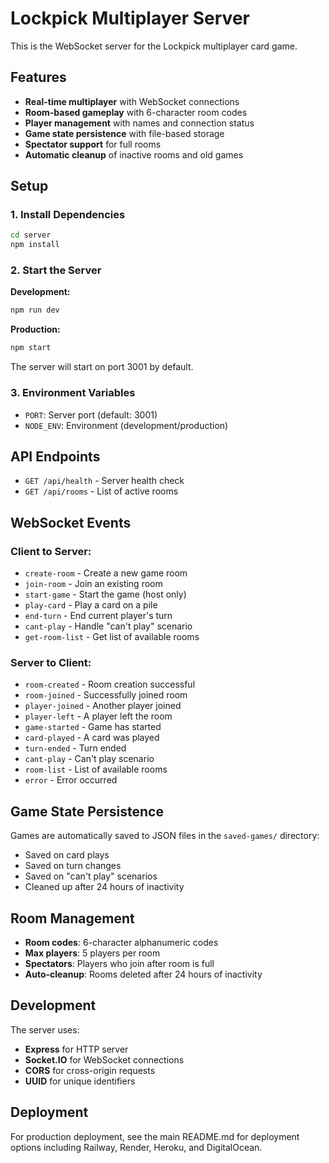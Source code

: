 # Lockpick Multiplayer Server

This is the WebSocket server for the Lockpick multiplayer card game.

## Features

- **Real-time multiplayer** with WebSocket connections
- **Room-based gameplay** with 6-character room codes
- **Player management** with names and connection status
- **Game state persistence** with file-based storage
- **Spectator support** for full rooms
- **Automatic cleanup** of inactive rooms and old games

## Setup

### 1. Install Dependencies

```bash
cd server
npm install
```

### 2. Start the Server

**Development:**

```bash
npm run dev
```

**Production:**

```bash
npm start
```

The server will start on port 3001 by default.

### 3. Environment Variables

- `PORT`: Server port (default: 3001)
- `NODE_ENV`: Environment (development/production)

## API Endpoints

- `GET /api/health` - Server health check
- `GET /api/rooms` - List of active rooms

## WebSocket Events

### Client to Server:

- `create-room` - Create a new game room
- `join-room` - Join an existing room
- `start-game` - Start the game (host only)
- `play-card` - Play a card on a pile
- `end-turn` - End current player's turn
- `cant-play` - Handle "can't play" scenario
- `get-room-list` - Get list of available rooms

### Server to Client:

- `room-created` - Room creation successful
- `room-joined` - Successfully joined room
- `player-joined` - Another player joined
- `player-left` - A player left the room
- `game-started` - Game has started
- `card-played` - A card was played
- `turn-ended` - Turn ended
- `cant-play` - Can't play scenario
- `room-list` - List of available rooms
- `error` - Error occurred

## Game State Persistence

Games are automatically saved to JSON files in the `saved-games/` directory:

- Saved on card plays
- Saved on turn changes
- Saved on "can't play" scenarios
- Cleaned up after 24 hours of inactivity

## Room Management

- **Room codes**: 6-character alphanumeric codes
- **Max players**: 5 players per room
- **Spectators**: Players who join after room is full
- **Auto-cleanup**: Rooms deleted after 24 hours of inactivity

## Development

The server uses:

- **Express** for HTTP server
- **Socket.IO** for WebSocket connections
- **CORS** for cross-origin requests
- **UUID** for unique identifiers

## Deployment

For production deployment, see the main README.md for deployment options including Railway, Render, Heroku, and DigitalOcean.
